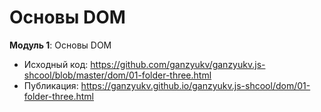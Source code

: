 # Основы DOM

**Модуль 1**: Основы DOM <br>

- Исходный код: https://github.com/ganzyukv/ganzyukv.js-shcool/blob/master/dom/01-folder-three.html
- Публикация: https://ganzyukv.github.io/ganzyukv.js-shcool/dom/01-folder-three.html